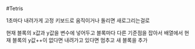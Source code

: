#Tetris

1초마다 내려가게 고정
키보드로 움직이거나 돌리면 새로그리는걸로

현재 블록의 x값과 y값을 변수에 넣어두고 블록마다 다른 기준점을 잡아서 배열에서 현재 블록의 y값++이 없다면 내려가고 있다면 멈추고 새 블록을 추가